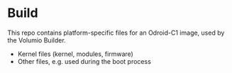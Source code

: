 Build
=====

This repo contains platform-specific files for an Odroid-C1 image, used by the Volumio Builder.

- Kernel files (kernel, modules, firmware)
- Other files, e.g. used during the boot process

